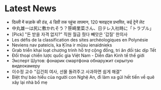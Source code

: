 # Latest News
-  दिल्ली में कड़ाके की ठंड, 4 डिग्री तक पहुंचा तापमान, 120 फ्लाइट्स प्रभावित, कई ट्रेनें लेट
-  中丸雄一は尻に敷かれそう？笹崎里菜さん、日テレ入社時に「トラブル」
-  [Pick] "돈 받을 자격 없지?" 직원 월급 줬다 빼앗은 '갑질' 한의사
-  Les défis de la classification des sites archéologiques en Polynésie
-  Neviens nav pateicis, ka Ķīna ir mūsu ienaidnieks
-  Grab triển khai loạt chương trình hỗ trợ cộng đồng, tri ân đối tác dịp Tết
-  Đối thoại chiến lược quốc gia Việt Nam - Diễn đàn Kinh tế thế giới
-  Эксперт Шутов: фонарик смартфона обнаружит скрытую видеокамеру
-  이수정 교수 "김건희 여사, 선물 돌려주고 사과하면 쉽게 해결"
-  Biệt thự báo hiếu của người con Nghệ An, đi làm xa gửi hết tiền về quê xây lại nhà bố mẹ
